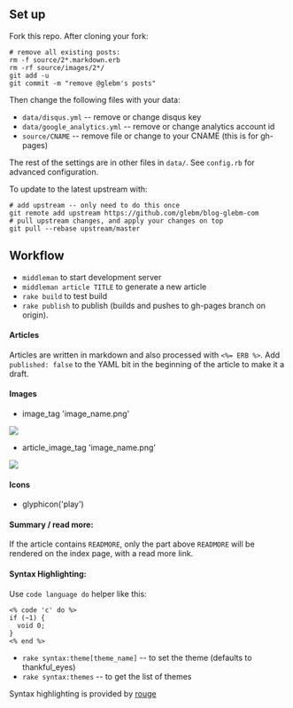 ## Set up

Fork this repo. After cloning your fork:

    # remove all existing posts:
    rm -f source/2*.markdown.erb
    rm -rf source/images/2*/
    git add -u
    git commit -m "remove @glebm's posts"
    
Then change the following files with your data:

* `data/disqus.yml` -- remove or change disqus key
* `data/google_analytics.yml` -- remove or change analytics account id
* `source/CNAME` -- remove file or change to your CNAME (this is for gh-pages)

The rest of the settings are in other files in `data/`. See `config.rb` for advanced configuration.
  
To update to the latest upstream with:
  
    # add upstream -- only need to do this once 
    git remote add upstream https://github.com/glebm/blog-glebm-com
    # pull upstream changes, and apply your changes on top
    git pull --rebase upstream/master


## Workflow

* `middleman` to start development server
* `middleman article TITLE` to generate a new article
* `rake build` to test build
* `rake publish` to publish (builds and pushes to gh-pages branch on origin). 

#### Articles

Articles are written in markdown and also processed with `<%= ERB %>`. Add `published: false` to the YAML bit in the beginning of the article to make it a draft. 

#### Images

* image_tag 'image_name.png' 
<img src="/images/image_name.png">

* article_image_tag 'image_name.png'
<img src="/images/2016-01-01-my-article-slug/image_name.png">

#### Icons

* glyphicon('play')
<i class='glyphicon glyphicon-play'></i>

#### Summary / read more:

If the article contains `READMORE`, only the part above `READMORE` will be rendered on the index page, with a read more link. 

#### Syntax Highlighting:

Use `code language do` helper like this:

    <% code 'c' do %>
    if (~1) {
      void 0;
    }
    <% end %>

* `rake syntax:theme[theme_name]` -- to set the theme (defaults to thankful_eyes)
* `rake syntax:themes` -- to get the list of themes

Syntax highlighting is provided by [rouge][rouge]

[rouge]: https://github.com/jayferd/rouge
